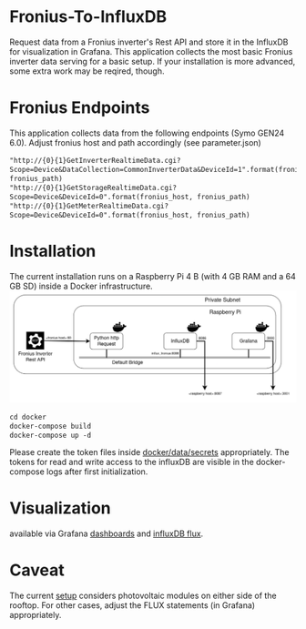 # Fronius-To-InfluxDB

Request data from a Fronius inverter's Rest API and store it in the 
InfluxDB for visualization in Grafana. This application collects the most basic 
Fronius inverter data serving for a basic setup. If your installation is 
more advanced, some extra work may be reqired, though. 

# Fronius Endpoints 
This application collects data from the following endpoints (Symo GEN24 6.0).
Adjust fronius host and path accordingly (see parameter.json)

    "http://{0}{1}GetInverterRealtimeData.cgi?Scope=Device&DataCollection=CommonInverterData&DeviceId=1".format(fronius_host, fronius_path)
    "http://{0}{1}GetStorageRealtimeData.cgi?Scope=Device&DeviceId=0".format(fronius_host, fronius_path)
    "http://{0}{1}GetMeterRealtimeData.cgi?Scope=Device&DeviceId=0".format(fronius_host, fronius_path)

# Installation 
The current installation runs on a Raspberry Pi 4 B (with 4 GB RAM and a 64 GB SD)
inside a Docker infrastructure. 
![Architecture](https://github.com/Tamburasca/fronius2influx/blob/main/pics/FroniusAPP.png)

    cd docker
    docker-compose build
    docker-compose up -d

Please create the token files inside 
[docker/data/secrets](https://github.com/Tamburasca/fronius2influx/blob/426322986a35a77106e53a78811118613b7ca29a/docker/data/secrets) 
appropriately. The tokens for read and write access to the influxDB are 
visible in the docker-compose logs after first initialization.

# Visualization
available via Grafana 
[dashboards](https://github.com/Tamburasca/fronius2influx/blob/833969887f417cd0a51fba7c583c9fab22594d61/docker/data/grafana/etc/grafana/provisioning/dashboards) 
and 
[influxDB flux](https://github.com/Tamburasca/fronius2influx/blob/833969887f417cd0a51fba7c583c9fab22594d61/docker/data/influxdb2/explorer). 

# Caveat
The current 
[setup](https://github.com/Tamburasca/fronius2influx/blob/786517e091e8524b049d52de65e08ff9f0e4c716/src/data/parameter.json) 
considers photovoltaic modules on either side of the rooftop.
For other cases, adjust the FLUX statements (in Grafana) appropriately.
